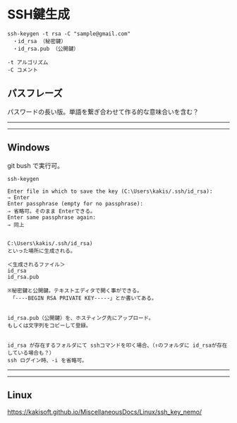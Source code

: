 # SSH鍵生成
```
ssh-keygen -t rsa -C "sample@gmail.com"
　・id_rsa （秘密鍵）
　・id_rsa.pub （公開鍵）

-t アルゴリズム
-C コメント
```

## パスフレーズ
パスワードの長い版。単語を繋ぎ合わせて作る的な意味合いを含む？

______________________________________________________________________
______________________________________________________________________

## Windows
git bush で実行可。
```
ssh-keygen

Enter file in which to save the key (C:\Users\kakis/.ssh/id_rsa):
⇒ Enter
Enter passphrase (empty for no passphrase):
⇒ 省略可。そのまま Enterできる。
Enter same passphrase again:
⇒ 同上


C:\Users\kakis/.ssh/id_rsa)
といった場所に生成される。

＜生成されるファイル＞
id_rsa
id_rsa.pub

※秘密鍵と公開鍵。テキストエディタで開く事ができる。
　「----BEGIN RSA PRIVATE KEY-----」とか書いてある。


id_rsa.pub（公開鍵）を、ホスティング先にアップロード。
もしくは文字列をコピーして登録。


id_rsa が存在するフォルダにて sshコマンドを叩く場合、（↑のフォルダに id_rsaが存在している場合も？）
ssh ログイン時、-i を省略可。

```

______________________________________________________________________
______________________________________________________________________

## Linux
https://kakisoft.github.io/MiscellaneousDocs/Linux/ssh_key_nemo/


